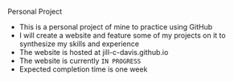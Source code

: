 Personal Project

- This is a personal project of mine to practice using GitHub
- I will create a website and feature some of my projects on it to synthesize my skills and experience
- The website is hosted at jill-c-davis.github.io
- The website is currently `IN PROGRESS`
- Expected completion time is one week
